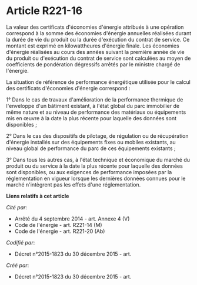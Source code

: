 # Article R221-16

La valeur des certificats d'économies d'énergie attribués à une opération correspond à la somme des économies d'énergie
annuelles réalisées durant la durée de vie du produit ou la durée d'exécution du contrat de service. Ce montant est exprimé
en kilowattheures d'énergie finale. Les économies d'énergie réalisées au cours des années suivant la première année de vie du
produit ou d'exécution du contrat de service sont calculées au moyen de coefficients de pondération dégressifs arrêtés par le
ministre chargé de l'énergie.

La situation de référence de performance énergétique utilisée pour le calcul des certificats d'économies d'énergie
correspond :

1° Dans le cas de travaux d'amélioration de la performance thermique de l'enveloppe d'un bâtiment existant, à l'état global
du parc immobilier de même nature et au niveau de performance des matériaux ou équipements mis en œuvre à la date la plus
récente pour laquelle des données sont disponibles ;

2° Dans le cas des dispositifs de pilotage, de régulation ou de récupération d'énergie installés sur des équipements fixes ou
mobiles existants, au niveau global de performance du parc de ces équipements existants ;

3° Dans tous les autres cas, à l'état technique et économique du marché du produit ou du service à la date la plus récente
pour laquelle des données sont disponibles, ou aux exigences de performance imposées par la réglementation en vigueur lorsque
les dernières données connues pour le marché n'intègrent pas les effets d'une réglementation.

**Liens relatifs à cet article**

_Cité par_:

  - Arrêté du 4 septembre 2014 - art. Annexe 4 (V)
  - Code de l'énergie - art. R221-14 (M)
  - Code de l'énergie - art. R221-20 (Ab)

_Codifié par_:

  - Décret n°2015-1823 du 30 décembre 2015 - art.

_Créé par_:

  - Décret n°2015-1823 du 30 décembre 2015 - art.
